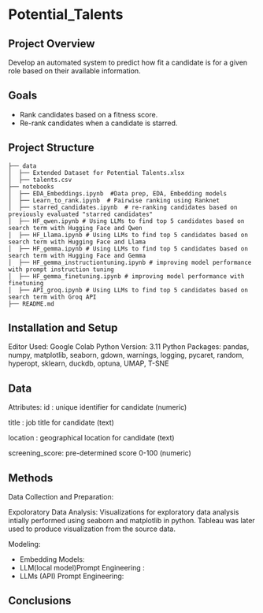 # Potential_Talents

## Project Overview
Develop an automated system to predict how fit a candidate is for a given role based on their available information.

## Goals
- Rank candidates based on a fitness score.
- Re-rank candidates when a candidate is starred.
   
## Project Structure
```potential_talents
├── data
│  ├── Extended Dataset for Potential Talents.xlsx
│  ├── talents.csv
├── notebooks
│  ├── EDA_Embeddings.ipynb  #Data prep, EDA, Embedding models 
│  ├── Learn_to_rank.ipynb  # Pairwise ranking using Ranknet 
│  ├── starred_candidates.ipynb  # re-ranking candidates based on previously evaluated "starred candidates"
│  ├── HF_qwen.ipynb # Using LLMs to find top 5 candidates based on search term with Hugging Face and Qwen
│  ├── HF_Llama.ipynb # Using LLMs to find top 5 candidates based on search term with Hugging Face and Llama
│  ├── HF_gemma.ipynb # Using LLMs to find top 5 candidates based on search term with Hugging Face and Gemma
│  ├── HF_gemma_instructiontuning.ipynb # improving model performance with prompt instruction tuning
│  ├── HF_gemma_finetuning.ipynb # improving model performance with finetuning
│  ├── API_groq.ipynb # Using LLMs to find top 5 candidates based on search term with Groq API
├── README.md
```
##  Installation and Setup
Editor Used:  Google Colab
Python Version:  3.11
Python Packages:  pandas, numpy, matplotlib, seaborn, gdown, warnings, logging, pycaret, random, hyperopt, sklearn, duckdb, optuna, UMAP, T-SNE

## Data
Attributes:
id : unique identifier for candidate (numeric)

title : job title for candidate (text)

location : geographical location for candidate (text)

screening_score: pre-determined score 0-100 (numeric)

## Methods  
Data Collection and Preparation:  

Expoloratory Data Analysis: Visualizations for exploratory data analysis intially performed using seaborn and matplotlib in python.  Tableau was later used to produce visualization from the source data.

Modeling: 
-  Embedding Models: 
-  LLM(local model)Prompt Engineering :
-  LLMs (API) Prompt Engineering:  
## Conclusions

